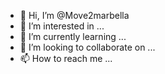 - 👋 Hi, I’m @Move2marbella
- 👀 I’m interested in ...
- 🌱 I’m currently learning ...
- 💞️ I’m looking to collaborate on ...
- 📫 How to reach me ...

<!---
Move2marbella/Move2marbella is a ✨ special ✨ repository because its `README.md` (this file) appears on your GitHub profile.
You can click the Preview link to take a look at your changes.
--->
